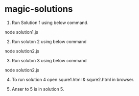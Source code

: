 # magic-solutions

1) Run Solution 1 using below command.

node solution1.js

2) Run soluton 2 using below command

node solution2.js

3) Run soluton 3 using below command

node solution2.js

4) To run solution 4 open squre1.html & squre2.html in browser.

5) Anser to 5 is in solution 5.
